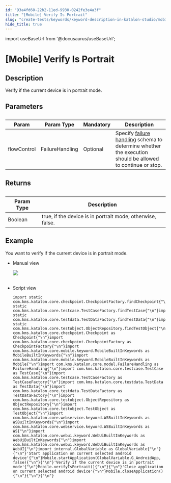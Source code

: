 ```yaml
---
id: "93a4fd60-22b2-11ed-9930-0242fe3e4a3f"
title: "[Mobile] Verify Is Portrait"
slug: "create-tests/keywords/keyword-description-in-katalon-studio/mobile-keywords/mobile-verify-is-portrait"
hide_title: true
---
```

import useBaseUrl from '@docusaurus/useBaseUrl';


# <a id="id_0" class="anchor_top_offset"/><a id="ariaid-title1" class="anchor_top_offset"/>[Mobile] Verify Is Portrait


## <a id="id_0__id_1" class="anchor_top_offset"/>Description  

              
<p xmlns="http://www.w3.org/1999/xhtml" className="p">Verify if the current device is in portrait mode.</p> 
      

## <a id="id_0__id_2" class="anchor_top_offset"/>Parameters  

              
<table xmlns="http://www.w3.org/1999/xhtml" className="table anchor_top_offset" id="id_0__b47cf14f-a778-4fa1-aade-f37856ad0ed2"><caption /><thead className="thead"><tr className><th className="entry anchor_top_offset" id="id_0__b47cf14f-a778-4fa1-aade-f37856ad0ed2__entry__1">Param</th><th className="entry anchor_top_offset" id="id_0__b47cf14f-a778-4fa1-aade-f37856ad0ed2__entry__2">Param Type</th><th className="entry anchor_top_offset" id="id_0__b47cf14f-a778-4fa1-aade-f37856ad0ed2__entry__3">Mandatory</th><th className="entry anchor_top_offset" id="id_0__b47cf14f-a778-4fa1-aade-f37856ad0ed2__entry__4">Description</th></tr></thead><tbody className="tbody"><tr className><td className="entry" headers="id_0__b47cf14f-a778-4fa1-aade-f37856ad0ed2__entry__1 id_0__b47cf14f-a778-4fa1-aade-f37856ad0ed2__entry__2 id_0__b47cf14f-a778-4fa1-aade-f37856ad0ed2__entry__3 id_0__b47cf14f-a778-4fa1-aade-f37856ad0ed2__entry__4 ">flowControl</td><td className="entry" headers="id_0__b47cf14f-a778-4fa1-aade-f37856ad0ed2__entry__1 id_0__b47cf14f-a778-4fa1-aade-f37856ad0ed2__entry__2 id_0__b47cf14f-a778-4fa1-aade-f37856ad0ed2__entry__3 id_0__b47cf14f-a778-4fa1-aade-f37856ad0ed2__entry__4 ">FailureHandling</td><td className="entry" headers="id_0__b47cf14f-a778-4fa1-aade-f37856ad0ed2__entry__1 id_0__b47cf14f-a778-4fa1-aade-f37856ad0ed2__entry__2 id_0__b47cf14f-a778-4fa1-aade-f37856ad0ed2__entry__3 id_0__b47cf14f-a778-4fa1-aade-f37856ad0ed2__entry__4 ">Optional</td><td className="entry" headers="id_0__b47cf14f-a778-4fa1-aade-f37856ad0ed2__entry__1 id_0__b47cf14f-a778-4fa1-aade-f37856ad0ed2__entry__2 id_0__b47cf14f-a778-4fa1-aade-f37856ad0ed2__entry__3 id_0__b47cf14f-a778-4fa1-aade-f37856ad0ed2__entry__4 ">Specify <a className="xref" href="/docs/maintain/configure-failure-handling-settings-in-katalon-studio">failure handling</a> schema to         determine whether the execution should be allowed to continue or         stop.</td></tr></tbody></table> 
      

## <a id="id_0__id_3" class="anchor_top_offset"/>Returns

              
<table xmlns="http://www.w3.org/1999/xhtml" className="table anchor_top_offset" id="id_0__53ce1322-ec74-46fe-b670-4ab59efdef61"><caption /><thead className="thead"><tr className><th className="entry anchor_top_offset" id="id_0__53ce1322-ec74-46fe-b670-4ab59efdef61__entry__1">Param Type</th><th className="entry anchor_top_offset" id="id_0__53ce1322-ec74-46fe-b670-4ab59efdef61__entry__2">Description</th></tr></thead><tbody className="tbody"><tr className><td className="entry" headers="id_0__53ce1322-ec74-46fe-b670-4ab59efdef61__entry__1 id_0__53ce1322-ec74-46fe-b670-4ab59efdef61__entry__2 ">Boolean</td><td className="entry" headers="id_0__53ce1322-ec74-46fe-b670-4ab59efdef61__entry__1 id_0__53ce1322-ec74-46fe-b670-4ab59efdef61__entry__2 ">true, if the device is in portrait mode; otherwise, false.</td></tr></tbody></table> 
      

## <a id="id_0__id_4" class="anchor_top_offset"/>Example 

              
<p xmlns="http://www.w3.org/1999/xhtml" className="p">You want to verify if the current device is in portrait   mode.</p> 
      
<ul xmlns="http://www.w3.org/1999/xhtml" className="ul"><li className="li">     <p className="p">Manual view</p>     <p className="p">       <img className="image" src={useBaseUrl("https://github.com/katalon-studio/docs-images/raw/master/katalon-studio/docs/mobile-verify-is-portrait/image2017-3-3-153A133A45.png")} /><br /><br />     </p>   </li><li className="li">     <p className="p">Script view </p>     <pre className="pre codeblock"><code>import static com.kms.katalon.core.checkpoint.CheckpointFactory.findCheckpoint{"\n"}import static com.kms.katalon.core.testcase.TestCaseFactory.findTestCase{"\n"}import static com.kms.katalon.core.testdata.TestDataFactory.findTestData{"\n"}import static com.kms.katalon.core.testobject.ObjectRepository.findTestObject{"\n"}import com.kms.katalon.core.checkpoint.Checkpoint as Checkpoint{"\n"}import com.kms.katalon.core.checkpoint.CheckpointFactory as CheckpointFactory{"\n"}import com.kms.katalon.core.mobile.keyword.MobileBuiltInKeywords as MobileBuiltInKeywords{"\n"}import com.kms.katalon.core.mobile.keyword.MobileBuiltInKeywords as Mobile{"\n"}import com.kms.katalon.core.model.FailureHandling as FailureHandling{"\n"}import com.kms.katalon.core.testcase.TestCase as TestCase{"\n"}import com.kms.katalon.core.testcase.TestCaseFactory as TestCaseFactory{"\n"}import com.kms.katalon.core.testdata.TestData as TestData{"\n"}import com.kms.katalon.core.testdata.TestDataFactory as TestDataFactory{"\n"}import com.kms.katalon.core.testobject.ObjectRepository as ObjectRepository{"\n"}import com.kms.katalon.core.testobject.TestObject as TestObject{"\n"}import com.kms.katalon.core.webservice.keyword.WSBuiltInKeywords as WSBuiltInKeywords{"\n"}import com.kms.katalon.core.webservice.keyword.WSBuiltInKeywords as WS{"\n"}import com.kms.katalon.core.webui.keyword.WebUiBuiltInKeywords as WebUiBuiltInKeywords{"\n"}import com.kms.katalon.core.webui.keyword.WebUiBuiltInKeywords as WebUI{"\n"}import internal.GlobalVariable as GlobalVariable{"\n"}{"\n"}'Start application on current selected android device'{"\n"}Mobile.startApplication(GlobalVariable.G_AndroidApp, false){"\n"}{"\n"}'Verify if the current device is in portrait mode'{"\n"}Mobile.verifyIsPortrait(){"\n"}{"\n"}'Close application on current selected android device'{"\n"}Mobile.closeApplication(){"\n"}{"\n"}{"\n"}</code></pre>   </li></ul> 
      
